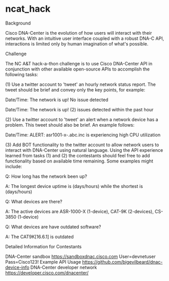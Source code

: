 # ncat_hack

Background

Cisco DNA-Center is the evolution of how users will interact with their networks.  With an intuitive user interface coupled with a robust DNA-C API, interactions is limited only by human imagination of what's possible.


Challenge

The NC A&T hack-a-thon challenge is to use Cisco DNA-Center API in conjunction with other available open-source APIs to accomplish the following tasks:


(1) Use a twitter account to 'tweet' an hourly network status report.  The tweet should be brief and convey only the key points, for example:

Date/Time: The network is up!  No issue detected

Date/Time: The network is up!  (2) issues detected within the past hour


(2) Use a twitter account to 'tweet' an alert when a network device has a problem.  This tweet should also be brief.  An example follows:

Date/Time: ALERT: asr1001-x-.abc.inc is experiencing high CPU utilization


(3) Add BOT functionality to the twitter account to allow network users to interact with DNA-Center using natural language.  Using the API experience learned from tasks (1) and (2) the contestants should feel free to add functionality based on available time remaining.  Some examples might include:

Q: How long has the network been up?

A: The longest device uptime is (days/hours) while the shortest is (days/hours)


Q: What devices are there?

A: The active devices are ASR-1000-X (1-device), CAT-9K (2-devices), CS-3850 (1-device)


Q: What devices are have outdated software?

A: The CAT9K[16.6.1] is outdated


Detailed Information for Contestants

DNA-Center sandbox
https://sandboxdnac.cisco.com
User=devnetuser Pass=Cisco123!
Example API Usage
https://github.com/bigevilbeard/dnac-device-info
DNA-Center developer network
https://developer.cisco.com/dnacenter/